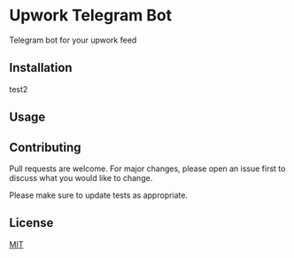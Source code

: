 # Upwork Telegram Bot

Telegram bot for your upwork feed

## Installation
test2

## Usage

## Contributing

Pull requests are welcome. For major changes, please open an issue first to discuss what you would like to change.

Please make sure to update tests as appropriate.

## License

[MIT](https://choosealicense.com/licenses/mit/)
